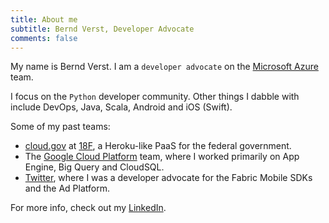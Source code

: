 ```yaml
---
title: About me
subtitle: Bernd Verst, Developer Advocate
comments: false
---
```


My name is Bernd Verst. I am a `developer advocate` on the [Microsoft Azure](https://azure.microsoft.com) team.

I focus on the `Python` developer community. Other things I dabble with include DevOps, Java, Scala, Android and iOS (Swift).

Some of my past teams:

- [cloud.gov](https://cloud.gov) at [18F](https://18f.gov), a Heroku-like PaaS for the federal government.
- The [Google Cloud Platform](https://cloud.google.com) team, where I worked primarily on App Engine, Big Query and CloudSQL.
- [Twitter](https://twitter.com), where I was a developer advocate for the Fabric Mobile SDKs and the Ad Platform.

For more info, check out my [LinkedIn](https://linkedin.com/in/verst).

